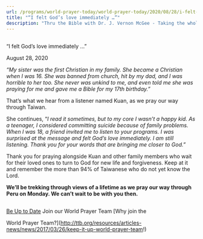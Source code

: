 ```yaml
---
url: /programs/world-prayer-today/world-prayer-today/2020/08/28/i-felt-god-s-love-immediately
title: "“I felt God’s love immediately …”"
description: "Thru the Bible with Dr. J. Vernon McGee - Taking the whole Word to the whole world"
---
```







## 
 “I felt God’s love immediately …”


August 28, 2020




*“My sister was the first Christian in my family. She became a Christian when I was 16. She was banned from church, hit by my dad, and I was horrible to her too. She never was unkind to me, and even told me she was praying for me and gave me a Bible for my 17th birthday.”*

That’s what we hear from a listener named Kuan, as we pray our way through Taiwan. 

She continues, “*I read it sometimes, but to my core I wasn’t a happy kid. As a teenager, I considered committing suicide because of family problems. When I was 18, a friend invited me to listen to your programs. I was surprised at the message and felt God’s love immediately. I am still listening. Thank you for your words that are bringing me closer to God.”*

Thank you for praying alongside Kuan and other family members who wait for their loved ones to turn to God for new life and forgiveness. Keep at it and remember the more than 94% of Taiwanese who do not yet know the Lord.

**We’ll be trekking through views of a lifetime as we pray our way through Peru on Monday. We can’t wait to be with you then.**







## 




[Be Up to Date](http://feeds.feedburner.com/WorldPrayerToday "World Prayer Today RSS Feed")
Join our World Prayer Team
[Why join the  

World Prayer Team?](http://ttb.org/resources/articles-news/news/2017/03/26/keep-it-up-world-prayer-team!)




